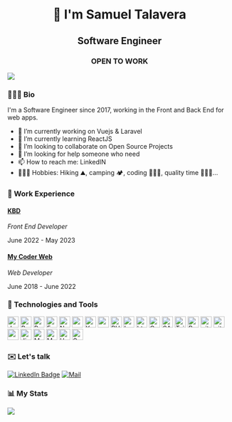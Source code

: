 <div id="header" align="center">
  <h1>👋 I'm Samuel Talavera</h1>
  <h2>Software Engineer</h2>
  <h3>OPEN TO WORK</h3>
</div>


![](https://komarev.com/ghpvc/?username=smltalavera95&color=brightgreen)

<h3>🙋🏻‍♂️ Bio</h3>
I'm a Software Engineer since 2017, working in the Front and Back End for web apps.

- 🔭 I’m currently working on Vuejs & Laravel
- 🌱 I’m currently learning ReactJS
- 👯 I’m looking to collaborate on Open Source Projects
- 🤔 I’m looking for help someone who need
- 📫 How to reach me: LinkedIN 
- 💆🏻‍♂️ Hobbies: Hiking ⛰, camping 🏕,  coding 👨🏻‍💻, quality time 👫🏻🐶...

<h3>💼 Work Experience</h3>

<h4><a href="https://wearekbd.com" target="_blank">KBD</a></h4>
<p style="font-style:italic;">Front End Developer</p>
<p>June 2022 - May 2023</p>

<h4><a href="https://mycoderweb.com" target="_blank">My Coder Web</a></h4>
<p style="font-style:italic;">Web Developer</p>
<p>June 2018 - June 2022</p>


<h3>🧰 Technologies and Tools</h3>


<p>
<img alt="Javascript" src="https://img.shields.io/badge/JavaScript-323330?style=for-the-badge&logo=javascript&logoColor=F7DF1E"  height="25px"/>
<img alt="React" src="https://img.shields.io/badge/React-20232A?style=for-the-badge&logo=react&logoColor=61DAFB" height="25px"/>
<img alt="React Native" src="https://img.shields.io/badge/React_Native-20232A?style=for-the-badge&logo=react&logoColor=61DAFB" height="25px"/>
<img alt="Express" src="https://img.shields.io/badge/express.js-%23404d59.svg?style=for-the-badge&logo=express&logoColor=%2361DAFB" height="25px"/>
<img alt="Nodejs" src="https://img.shields.io/badge/-Nodejs-43853d?style=flat-square&logo=Node.js&logoColor=white"  height="25px"/>
<img alt="npm" src="https://img.shields.io/badge/NPM-%23000000.svg?style=for-the-badge&logo=npm&logoColor=white" height="25px"/>
<img alt="Yarn" src="https://img.shields.io/badge/yarn-%232C8EBB.svg?style=for-the-badge&logo=yarn&logoColor=white" height="25px"/>
<img alt="redux" src="https://img.shields.io/badge/-Redux-764ABC?style=flat-square&logo=redux&logoColor=white" height="25px"/>
<img alt="PHP" src="https://img.shields.io/badge/PHP-777BB4?style=for-the-badge&logo=php&logoColor=white" height="25px"/>
<img alt="Laravel" src="https://img.shields.io/badge/Laravel-FF2D20?style=for-the-badge&logo=laravel&logoColor=white" height="25px"/>
<img alt="html5" src="https://img.shields.io/badge/HTML5-E34F26?style=for-the-badge&logo=html5&logoColor=white" height="25px"/>
<img alt="Css3" src="https://img.shields.io/badge/CSS3-1572B6?style=for-the-badge&logo=css3&logoColor=white" height="25px"/>
<img alt="SASS" src="https://img.shields.io/badge/Sass-CC6699?style=for-the-badge&logo=sass&logoColor=white" height="25px"/>
<img alt="Tailwidcss" src="https://img.shields.io/badge/Tailwind_CSS-38B2AC?style=for-the-badge&logo=tailwind-css&logoColor=white" height="25px"/>
<img alt="Bootstrap" src="https://img.shields.io/badge/Bootstrap-563D7C?style=for-the-badge&logo=bootstrap&logoColor=white" height="25px"/>
<img alt="git" src="https://img.shields.io/badge/-Git-F05032?style=flat-square&logo=git&logoColor=white" height="25px"/>
<img alt="github actions" src="https://img.shields.io/badge/-Github_Actions-2088FF?style=flat-square&logo=github-actions&logoColor=white" height="25px"/> 
<img alt="postman" src="https://img.shields.io/badge/-Postman-00C7B7?style=flat-square&logo=postman&logoColor=white" height="25px"/>
<img alt="Jira" src="https://img.shields.io/badge/-Jira-430098?style=flat-square&logo=Jira&logoColor=white" height="25px"/>
<img alt="MongoDB" src="https://img.shields.io/badge/-MongoDB-13aa52?style=flat-square&logo=mongodb&logoColor=white"  height="25px"/>
<img alt="MySQL" src="https://img.shields.io/badge/MySQL-0081CB?style=for-the-badge&logo=MySQL&logoColor=white" height="25px"/>
<img alt="Heroku" src="https://img.shields.io/badge/Heroku-430098?style=for-the-badge&logo=heroku&logoColor=white" height="25px"/>
<img alt="Google Cloud" src="https://img.shields.io/badge/Google_Cloud-4285F4?style=for-the-badge&logo=google-cloud&logoColor=white" height="25px"/>
</p>

<h3>✉️ Let's talk</h3>
<div id="badges">
  <a href="https://www.linkedin.com/in/stalavera95/" target="_blank"><img src="https://img.shields.io/badge/LinkedIn-blue?style=for-the-badge&logo=linkedin&logoColor=white" alt="LinkedIn Badge"/></a>
  <a href="mailto:smltalavera.95@gmail.com" target="_blank"><img src="https://img.shields.io/badge/Gmail-D14836?style=for-the-badge&logo=gmail&logoColor=white" alt="Mail"/></a>
</div>

<h3> 📊 My Stats </h3>
<img src="https://github-readme-stats.vercel.app/api/top-langs/?username=smltalavera95&layout=compact&bg_color=#00FFF"/>


